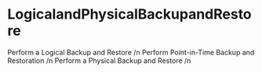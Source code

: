 # LogicalandPhysicalBackupandRestore

Perform a Logical Backup and Restore /n
Perform Point-in-Time Backup and Restoration /n
Perform a Physical Backup and Restore /n
